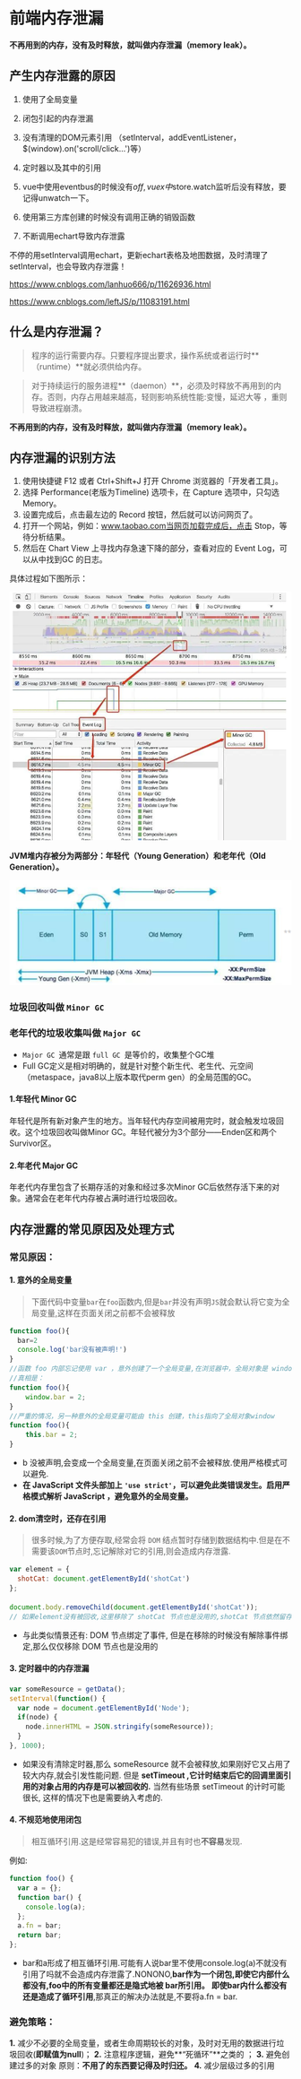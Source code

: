 # 前端内存泄漏

**不再用到的内存，没有及时释放，就叫做内存泄漏（memory leak）。**

## **产生内存泄露的原因**

1. 使用了全局变量
2. 闭包引起的内存泄漏
3. 没有清理的DOM元素引用 （setInterval，addEventListener，$(window).on('scroll/click...')等）
4. 定时器以及其中的引用



5. vue中使用eventbus的时候没有$off,vuex中$store.watch监听后没有释放，要记得unwatch一下。
6. 使用第三方库创建的时候没有调用正确的销毁函数
7. 不断调用echart导致内存泄露

不停的用setInterval调用echart，更新echart表格及地图数据，及时清理了setInterval，也会导致内存泄露！



<https://www.cnblogs.com/lanhuo666/p/11626936.html>

<https://www.cnblogs.com/leftJS/p/11083191.html>

## 什么是内存泄漏？

> 程序的运行需要内存。只要程序提出要求，操作系统或者运行时**（runtime）**就必须供给内存。

> 对于持续运行的服务进程**（daemon）**，必须及时释放不再用到的内存。否则，内存占用越来越高，轻则影响系统性能:变慢，延迟大等 ，重则导致进程崩溃。

**不再用到的内存，没有及时释放，就叫做内存泄漏（memory leak）。**

## 内存泄漏的识别方法

1. 使用快捷键 F12 或者 Ctrl+Shift+J 打开 Chrome 浏览器的「开发者工具」。
2. 选择 Performance(老版为Timeline) 选项卡，在 Capture 选项中，只勾选 Memory。
3. 设置完成后，点击最左边的 Record 按钮，然后就可以访问网页了。
4. 打开一个网站，例如：www.taobao.com当网页加载完成后，点击 Stop，等待分析结果。
5. 然后在 Chart View 上寻找内存急速下降的部分，查看对应的 Event Log，可以从中找到GC 的日志。

具体过程如下图所示：

![1593309100842](../js/assets/1593309100842.png)





**JVM堆内存被分为两部分：年轻代（Young Generation）和老年代（Old Generation）。**

![1593309552966](../js/assets/1593309552966.png)



### 垃圾回收叫做 `Minor GC`

### 老年代的垃圾收集叫做 `Major GC`

- `Major GC `通常是跟 `full GC `是等价的，收集整个GC堆
- Full GC定义是相对明确的，就是针对整个新生代、老生代、元空间（metaspace，java8以上版本取代perm gen）的全局范围的GC。

#### 1.年轻代  Minor GC

年轻代是所有新对象产生的地方。当年轻代内存空间被用完时，就会触发垃圾回收。这个垃圾回收叫做Minor GC。年轻代被分为3个部分——Enden区和两个Survivor区。

#### 2.年老代  Major GC

年老代内存里包含了长期存活的对象和经过多次Minor GC后依然存活下来的对象。通常会在老年代内存被占满时进行垃圾回收。



## 内存泄露的常见原因及处理方式

### 常见原因：

#### 1. 意外的全局变量

> 下面代码中变量`bar`在`foo`函数内,但是`bar`并没有声明`JS`就会默认将它变为全局变量,这样在页面关闭之前都不会被释放

```js
function foo(){
  bar=2
  console.log('bar没有被声明!')
}
//函数 foo 内部忘记使用 var ，意外创建了一个全局变量,在浏览器中，全局对象是 window 
//真相是：
function foo(){
    window.bar = 2;
}
//严重的情况，另一种意外的全局变量可能由 this 创建，this指向了全局对象window
function foo(){
    this.bar = 2;
}

```

- b 没被声明,会变成一个全局变量,在页面关闭之前不会被释放.使用严格模式可以避免.
- **在 JavaScript 文件头部加上 `'use strict'`，可以避免此类错误发生。启用严格模式解析 JavaScript ，避免意外的全局变量。**

#### 2. dom清空时，还存在引用

> 很多时候,为了方便存取,经常会将 `DOM` 结点暂时存储到数据结构中.但是在不需要该`DOM`节点时,忘记解除对它的引用,则会造成内存泄露.

```js
var element = {
  shotCat: document.getElementById('shotCat')
};

document.body.removeChild(document.getElementById('shotCat'));
// 如果element没有被回收,这里移除了 shotCat 节点也是没用的,shotCat 节点依然留存在内存中.
```

- 与此类似情景还有: DOM 节点绑定了事件, 但是在移除的时候没有解除事件绑定,那么仅仅移除 DOM 节点也是没用的

#### 3. 定时器中的内存泄漏

```js
var someResource = getData();
setInterval(function() {
  var node = document.getElementById('Node');
  if(node) {
    node.innerHTML = JSON.stringify(someResource));
  }
}, 1000);
```

- 如果没有清除定时器,那么 someResource 就不会被释放,如果刚好它又占用了较大内存,就会引发性能问题. 但是 **setTimeout ,它计时结束后它的回调里面引用的对象占用的内存是可以被回收的.** 当然有些场景 setTimeout 的计时可能很长, 这样的情况下也是需要纳入考虑的.

#### 4. 不规范地使用闭包

> 相互循环引用.这是经常容易犯的错误,并且有时也**不容易**发现.

例如:

```js
function foo() { 
  var a = {}; 
  function bar() { 
    console.log(a); 
  }; 
  a.fn = bar; 
  return bar; 
};
```

- bar和a形成了相互循环引用.可能有人说bar里不使用console.log(a)不就没有引用了吗就不会造成内存泄露了.NONONO,**bar作为一个闭包,即使它内部什么都没有,foo中的所有变量都还是隐式地被 bar所引用。** **即使bar内什么都没有还是造成了循环引用**,那真正的解决办法就是,不要将a.fn = bar.

### 避免策略：

**1.**  减少不必要的全局变量，或者生命周期较长的对象，及时对无用的数据进行垃圾回收(**即赋值为null**)；
 **2.**  注意程序逻辑，避免**“死循环”**之类的 ；
 **3.**  避免创建过多的对象 原则：**不用了的东西要记得及时归还。**
 **4.**  减少层级过多的引用